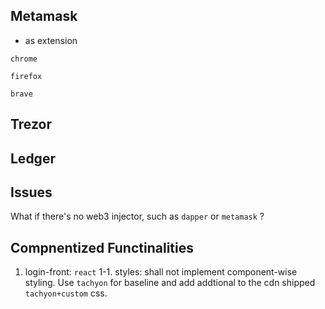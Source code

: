 ## Metamask
- as extension

`chrome`

`firefox`

`brave`

## Trezor

## Ledger

## Issues 

What if there's no web3 injector, such as `dapper` or `metamask` ?


## Compnentized Functinalities

1. login-front: `react`
1-1. styles: shall not implement component-wise styling. Use `tachyon` for baseline and add addtional to the cdn shipped `tachyon+custom` css.
